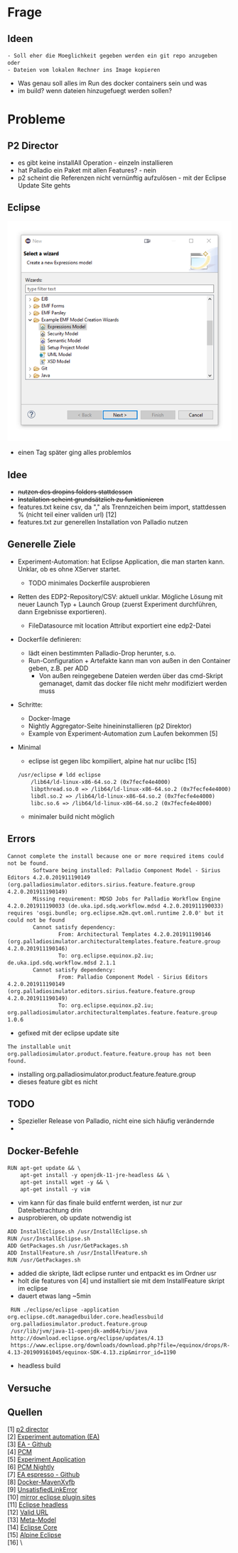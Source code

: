 # Frage
## Ideen
    - Soll eher die Moeglichkeit gegeben werden ein git repo anzugeben oder
    - Dateien vom lokalen Rechner ins Image kopieren

- Was genau soll alles im Run des docker containers sein und was
- im build? wenn dateien hinzugefuegt werden sollen?

# Probleme
## P2 Director
- es gibt keine installAll Operation - einzeln installieren
- hat Palladio ein Paket mit allen Features? - nein
- p2 scheint die Referenzen nicht vernünftig aufzulösen - mit der Eclipse Update Site gehts
## Eclipse
![](choices.png)
- einen Tag später ging alles problemlos
## Idee
- ~~nutzen des dropins folders stattdessen~~
- ~~Installation scheint grundsätzlich zu funktionieren~~
- features.txt keine csv, da "," als Trennzeichen beim import, stattdessen % (nicht teil einer validen url) [12]
- features.txt zur generellen Installation von Palladio nutzen

## Generelle Ziele
* Experiment-Automation: hat Eclipse Application, die man starten kann. Unklar, ob es ohne XServer startet.
  - TODO minimales Dockerfile ausprobieren
* Retten des EDP2-Repository/CSV: aktuell unklar. Mögliche Lösung mit neuer Launch Typ + Launch Group (zuerst Experiment durchführen, dann Ergebnisse exportieren).
  - FileDatasource mit location Attribut exportiert eine edp2-Datei

* Dockerfile definieren:
    * lädt einen bestimmten Palladio-Drop herunter, s.o.
    * Run-Configuration + Artefakte kann man von außen in den Container geben, z.B. per ADD
      - Von außen reingegebene Dateien werden über das cmd-Skript gemanaget, damit das docker file nicht mehr modifiziert werden muss

* Schritte:
    * Docker-Image
    * Nightly Aggregator-Seite hineininstallieren (p2 Direktor)
    * Example von Experiment-Automation zum Laufen bekommen [5]

* Minimal
    * eclipse ist gegen libc kompiliert, alpine hat nur uclibc [15]
    ```shell
    /usr/eclipse # ldd eclipse
        /lib64/ld-linux-x86-64.so.2 (0x7fecfe4e4000)
        libpthread.so.0 => /lib64/ld-linux-x86-64.so.2 (0x7fecfe4e4000)
        libdl.so.2 => /lib64/ld-linux-x86-64.so.2 (0x7fecfe4e4000)
        libc.so.6 => /lib64/ld-linux-x86-64.so.2 (0x7fecfe4e4000)
    ```
    * minimaler build nicht möglich

## Errors
```docker
Cannot complete the install because one or more required items could not be found.
        Software being installed: Palladio Component Model - Sirius Editors 4.2.0.201911190149 (org.palladiosimulator.editors.sirius.feature.feature.group 4.2.0.201911190149)
        Missing requirement: MDSD Jobs for Palladio Workflow Engine 4.2.0.201911190033 (de.uka.ipd.sdq.workflow.mdsd 4.2.0.201911190033) requires 'osgi.bundle; org.eclipse.m2m.qvt.oml.runtime 2.0.0' but it could not be found
        Cannot satisfy dependency:
                From: Architectural Templates 4.2.0.201911190146 (org.palladiosimulator.architecturaltemplates.feature.feature.group 4.2.0.201911190146)
                To: org.eclipse.equinox.p2.iu; de.uka.ipd.sdq.workflow.mdsd 2.1.1
        Cannot satisfy dependency:
                From: Palladio Component Model - Sirius Editors 4.2.0.201911190149 (org.palladiosimulator.editors.sirius.feature.feature.group 4.2.0.201911190149)
                To: org.eclipse.equinox.p2.iu; org.palladiosimulator.architecturaltemplates.feature.feature.group 1.0.6
```
- gefixed mit der eclipse update site
```docker
The installable unit org.palladiosimulator.product.feature.feature.group has not been found.
```
- installing org.palladiosimulator.product.feature.feature.group
- dieses feature gibt es nicht

## TODO
- Spezieller Release von Palladio, nicht eine sich häufig verändernde
-

## Docker-Befehle
```docker
RUN apt-get update && \
    apt-get install -y openjdk-11-jre-headless && \
    apt-get install wget -y && \
    apt-get install -y vim
```
- vim kann für das finale build entfernt werden, ist nur zur Dateibetrachtung drin
- ausprobieren, ob update notwendig ist

```docker
ADD InstallEclipse.sh /usr/InstallEclipse.sh
RUN /usr/InstallEclipse.sh
ADD GetPackages.sh /usr/GetPackages.sh
ADD InstallFeature.sh /usr/InstallFeature.sh
RUN /usr/GetPackages.sh
```
- added die skripte, lädt eclipse runter und entpackt es im Ordner usr
- holt die features von [4] und installiert sie mit dem InstallFeature skript im eclipse
- dauert etwas lang ~5min

```docker
 RUN ./eclipse/eclipse -application org.eclipse.cdt.managedbuilder.core.headlessbuild
 org.palladiosimulator.product.feature.group
 /usr/lib/jvm/java-11-openjdk-amd64/bin/java
 http://download.eclipse.org/eclipse/updates/4.13
 https://www.eclipse.org/downloads/download.php?file=/equinox/drops/R-4.13-201909161045/equinox-SDK-4.13.zip&mirror_id=1190
```
- headless build

## Versuche

## Quellen
[1] [p2 director](https://help.eclipse.org/kepler/index.jsp?topic=/org.eclipse.platform.doc.isv/guide/p2_director.html)\
[2] [Experiment automation (EA)](https://sdqweb.ipd.kit.edu/wiki/Palladio_Experiment_Automation)\
[3] [EA - Github](https://github.com/PalladioSimulator/Palladio-Addons-ExperimentAutomation)\
[4] [PCM](https://github.com/PalladioSimulator/Palladio-Bench-Product/blob/master/products/org.palladiosimulator.product/org.palladiosimulator.palladiobench.product)\
[5] [Experiment Application](https://github.com/PalladioSimulator/Palladio-Addons-ExperimentAutomation/blob/master/bundles/org.palladiosimulator.experimentautomation.application/src/org/palladiosimulator/experimentautomation/application/ExperimentApplication.java)\
[6] [PCM Nightly](https://updatesite.palladio-simulator.com/palladio-build-updatesite/nightly/)\
[7] [EA espresso - Github](https://github.com/PalladioSimulator/Palladio-Addons-ExperimentAutomation/tree/master/bundles/org.palladiosimulator.experimentautomation.examples.espresso)\
[8] [Docker-MavenXvfb](https://github.com/kit-sdq/Docker-MavenXvfb)\
[9] [UnsatisfiedLinkError](https://bugs.eclipse.org/bugs/show_bug.cgi?id=549244)\
[10] [mirror eclipse plugin sites](https://stackoverflow.com/questions/1371176/downloading-eclipse-plug-in-update-sites-for-offline-installation)\
[11] [Eclipse headless](https://gnu-mcu-eclipse.github.io/advanced/headless-builds/)\
[12] [Valid URL](https://stackoverflow.com/questions/1547899/which-characters-make-a-url-invalid)\
[13] [Meta-Model](https://github.com/PalladioSimulator/Palladio-Addons-ExperimentAutomation/blob/master/bundles/org.palladiosimulator.experimentautomation/model/experimentautomation.ecore)\
[14] [Eclipse Core](https://www.eclipse.org/eclipse/platform-core/)\
[15] [Alpine Eclipse](https://stackoverflow.com/questions/43209656/cannot-run-jfrog-executable-from-inside-alpine-linux-container)\
[16] []()\
